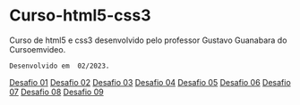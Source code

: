 # Curso-html5-css3

Curso de html5 e css3 desenvolvido pelo professor Gustavo Guanabara do Cursoemvideo.

```
Desenvolvido em  02/2023.
```

<a href="https://dionatan2019rodrigues.github.io/Curso-html5-css3/desafio01">Desafio 01</a>
<a href="https://dionatan2019rodrigues.github.io/Curso-html5-css3/desafio02">Desafio 02</a>
<a href="https://dionatan2019rodrigues.github.io/Curso-html5-css3/desafio03">Desafio 03</a>
<a href="https://dionatan2019rodrigues.github.io/Curso-html5-css3/desafio04">Desafio 04</a>
<a href="https://dionatan2019rodrigues.github.io/Curso-html5-css3/desafio05">Desafio 05</a>
<a href="https://dionatan2019rodrigues.github.io/Curso-html5-css3/desafio06">Desafio 06</a>
<a href="https://dionatan2019rodrigues.github.io/Curso-html5-css3/desafio07">Desafio 07</a>
<a href="https://dionatan2019rodrigues.github.io/Curso-html5-css3/desafio08">Desafio 08</a>
<a href="https://dionatan2019rodrigues.github.io/Curso-html5-css3/desafio09">Desafio 09</a>
